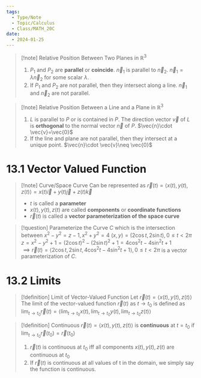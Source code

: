 ```yaml
---
tags:
  - Type/Note
  - Topic/Calculus
  - Class/MATH_20C
date:
  - 2024-01-25
---
```


> [!note] Relative Position Between Two Planes in $\mathbb{R}^{3}$
> 1. $P_{1}$ and $P_{2}$ are **parallel** or **coincide**. $\vec{n}_{1}$ is parallel to $\vec{n}_{2}$. $\vec{n}_{1}=\lambda \vec{n}_{2}$ for some scalar $\lambda$.
> 2. If $P_{1}$ and $P_{2}$ are not parallel, then they intersect along a line. $\vec{n}_{1}$ and $\vec{n}_{2}$ are not parallel. 

> [!note] Relative Position Between a Line and a Plane in $\mathbb{R}^{3}$
> 1. $L$ is parallel to $P$ or is contained in $P$. The direction vector $\vec{v}$ of $L$ is **orthogonal** to the normal vector $\vec{n}$ of $P$. $\vec{n}\cdot \vec{v}=\vec{0}$
> 2. If the line and plane are not parallel, then they intersect at a unique point. $\vec{n}\cdot \vec{v}\neq \vec{0}$

# 13.1 Vector Valued Function

> [!note] Curve/Space Curve
> Can be represented as $\vec{r}(t)=\langle x(t),y(t),z(t)\rangle=x(t)\vec{i}+y(t)\vec{j}+z(t)\vec{k}$  
> - $t$ is called a **parameter**
> - $x(t),y(t),z(t)$ are called **components** or **coordinate functions**
> - $\vec{r}(t)$ is called a **vector parameterization of the space curve**

> [!question] Parameterize the Curve $C$ which is the intersection between $x^2-y^2=z-1,x^2+y^2=4$
> $(x,y)=(2\cos t,2\sin t),0\leq t<2\pi$  
> $z=x^2-y^2+1=(2\cos t)^2-(2\sin t)^2+1=4\cos^2t-4\sin^2t+1$  
> $\implies \vec{r}(t)=\langle 2\cos t,2\sin t,4\cos^2t-4\sin^2t+1\rangle,0\leq t<2\pi$ is a vector parameterization of $C$.  

# 13.2 Limits

> [!definition] Limit of Vector-Valued Function
> Let $\vec{r}(t)=\langle x(t),y(t),z(t) \rangle$  
> The limit of the vector-valued function $\vec{r}(t)$ as $t\to t_{0}$ is defined as $\lim_{ t \to t_{0} }\vec{r}(t)=\langle \lim_{ t \to t_{0} }x(t),\lim_{ t \to t_{0} }y(t),\lim_{ t \to t_{0} }z(t)\rangle$

> [!definition] Continuous
> $\vec{r}(t)=\langle x(t),y(t),z(t) \rangle$ is **continuous** at $t=t_{0}$ if $\lim_{ t \to t_{0} }\vec{r}(t_{0})=\vec{r}(t_{0})$  
> 1. $\vec{r}(t)$ is continuous at $t_{0}$ iff all components $x(t),y(t),z(t)$ are continuous at $t_{0}$
> 2. If $\vec{r}(t)$ is continuous at all values of t in the domain, we simply say the function is continuous. 